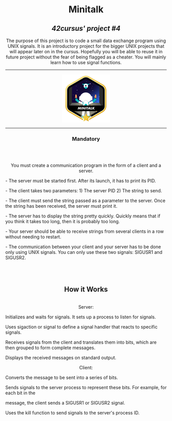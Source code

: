 
<h1 align=center>
	<b>Minitalk</b>
</h1>

<h2 align=center>
	 <i>42cursus' project #4</i>
</h2>

<p align=center>
	The purpose of this project is to code a small data exchange program using UNIX signals. It is an introductory project for the bigger UNIX projects that will appear later on in the cursus. Hopefully you will be able to reuse it in future project without the fear of being flagged as a cheater. You will mainly learn how to use signal functions.

---
<div align="center">
    <img src="https://github.com/AndreLuiz-Cardoso/42_badges_utils/blob/main/minitalkm.png?raw=true" alt="cado-car's 42Project Badge"/>
</div>

---

<h3 align=center>
Mandatory
</h3>

<br/>
<br/>
<div align="center">
<p>You must create a communication program in the form of a client and a server.</p>
</div>
<p>- The server must be started first. After its launch, it has to print its PID.</p>
<p>- The client takes two parameters: 1) The server PID 2) The string to send.</p>
<p>- The client must send the string passed as a parameter to the server. Once the string has been received, the server must print it.</p>
<p>- The server has to display the string pretty quickly. Quickly means that if you think it takes too long, then it is probably too long.</p>
<p>- Your server should be able to receive strings from several clients in a row without needing to restart.</p>
<p>- The communication between your client and your server has to be done only using UNIX signals.
You can only use these two signals: SIGUSR1 and SIGUSR2.</p>

<br/>
<br/>

<div align="center">
<h2> How it Works </h2>
</div>
<br/>
<div align="center">
Server:
</div>
<p>Initializes and waits for signals. It sets up a process to listen for signals.</p>
<p>Uses sigaction or signal to define a signal handler that reacts to specific signals.</p>
<p>Receives signals from the client and translates them into bits, which are then grouped to form complete messages.</p>
<p>Displays the received messages on standard output.</p>
<div align="center">
Client:
</div>
<p>Converts the message to be sent into a series of bits.</p>
<p>Sends signals to the server process to represent these bits. For example, for each bit in the <p>message, the client sends a SIGUSR1 or SIGUSR2 signal.</p>
<p>Uses the kill function to send signals to the server's process ID.</p>

